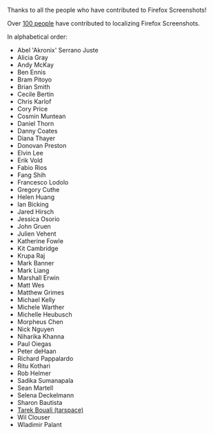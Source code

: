 Thanks to all the people who have contributed to Firefox Screenshots!

Over [100
people](https://pontoon.mozilla.org/projects/firefox-screenshots/contributors/)
have contributed to localizing Firefox Screenshots.

In alphabetical order:

* Abel 'Akronix' Serrano Juste                        
* Alicia Gray
* Andy McKay
* Ben Ennis                        
* Bram Pitoyo                        
* Brian Smith
* Cecile Bertin
* Chris Karlof
* Cory Price
* Cosmin Muntean
* Daniel Thorn                        
* Danny Coates                        
* Diana Thayer
* Donovan Preston                        
* Elvin Lee
* Erik Vold                        
* Fabio Rios
* Fang Shih
* Francesco Lodolo
* Gregory Cuthe
* Helen Huang
* Ian Bicking                        
* Jared Hirsch                        
* Jessica Osorio
* John Gruen                        
* Julien Vehent
* Katherine Fowle
* Kit Cambridge                        
* Krupa Raj
* Mark Banner                        
* Mark Liang
* Marshall Erwin
* Matt Wes
* Matthew Grimes
* Michael Kelly
* Michele Warther
* Michelle Heubusch
* Morpheus Chen
* Nick Nguyen
* Niharika Khanna
* Paul Oiegas
* Peter deHaan                        
* Richard Pappalardo
* Ritu Kothari
* Rob Helmer
* Sadika Sumanapala                        
* Sean Martell
* Selena Deckelmann
* Sharon Bautista
* [Tarek Bouali (tarspace)](https://tarspace.net)
* Wil Clouser
* Wladimir Palant         
